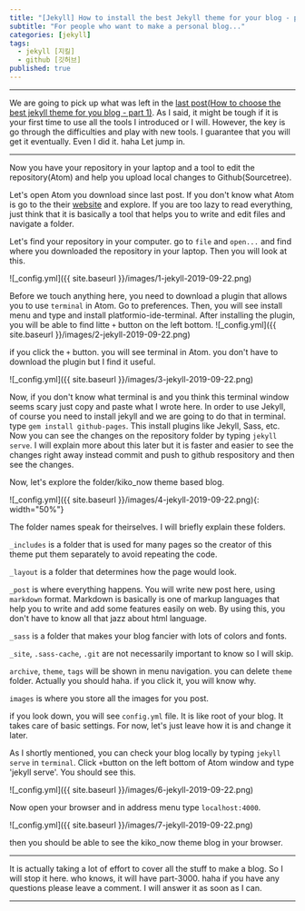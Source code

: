 ```yaml
---
title: "[Jekyll] How to install the best Jekyll theme for your blog - part 2"
subtitle: "For people who want to make a personal blog..."
categories: [jekyll]
tags:
  - jekyll [지킬]
  - github [깃허브]
published: true
---
```


***
We are going to pick up what was left in the [last post(How to choose the best jekyll theme for you blog - part 1)](https://reidhock.github.io/jekyll-how-to-choose-the-best-jekyll-theme-for-your-blog/). As I said, it might be tough if it is your first time to use all the tools I introduced or I will. However, the key is go through the difficulties and play with new tools. I guarantee that you will get it eventually. Even I did it. haha Let jump in.

***

Now you have your repository in your laptop and a tool to edit the repository(Atom) and help you upload local changes to Github(Sourcetree).

Let's open Atom you download since last post. If you don't know what Atom is go to the their [website](https://atom.io/) and explore. If you are too lazy to read everything, just think that it is basically a tool that helps you to write and edit files and navigate a folder.

Let's find your repository in your computer. go to `file` and `open...` and find where you downloaded the repository in your laptop. Then you will look at this.

![_config.yml]({{ site.baseurl }}/images/1-jekyll-2019-09-22.png)

Before we touch anything here, you need to download a plugin that allows you to use `terminal` in Atom. Go to preferences. Then, you will see install menu and type and install platformio-ide-terminal. After installing the plugin, you will be able to find litte `+` button on the left bottom.
![_config.yml]({{ site.baseurl }}/images/2-jekyll-2019-09-22.png)

if you click the `+` button. you will see terminal in Atom. you don't have to download the plugin but I find it useful.

![_config.yml]({{ site.baseurl }}/images/3-jekyll-2019-09-22.png)

Now, if you don't know what terminal is and you think this terminal window seems scary just copy and paste what I wrote here. In order to use Jekyll, of course you need to install jekyll and we are going to do that in terminal.
type `gem install github-pages`. This install plugins like Jekyll, Sass, etc.
Now you can see the changes on the repository folder by typing `jekyll serve`.
I will explain more about this later but it is faster and easier to see the changes right away instead commit and push to github respository and then see the changes.

Now, let's explore the folder/kiko_now theme based blog.

![_config.yml]({{ site.baseurl }}/images/4-jekyll-2019-09-22.png){: width="50%"}

The folder names speak for theirselves. I will briefly explain these folders.

`_includes` is a folder that is used for many pages so the creator of this theme put them separately to avoid repeating the code.

`_layout` is a folder that determines how the page would look.

`_post` is where everything happens. You will write new post here, using `markdown` format. Markdown is basically is one of markup languages that help you to write and add some features easily on web. By using this, you don't have to know all that jazz about html language.

`_sass` is a folder that makes your blog fancier with lots of colors and fonts.

`_site`, `.sass-cache`, `.git` are not necessarily important to know so I will skip.

`archive`, `theme`, `tags` will be shown in menu navigation. you can delete `theme` folder. Actually you should haha. if you click it, you will know why.

`images` is where you store all the images for you post.

if you look down, you will see `config.yml` file. It is like root of your blog. It takes care of basic settings. For now, let's just leave how it is and change it later.

As I shortly mentioned, you can check your blog locally by typing `jekyll serve` in `terminal`. Click `+`button on the left bottom of Atom window and type 'jekyll serve'. You should see this.

![_config.yml]({{ site.baseurl }}/images/6-jekyll-2019-09-22.png)

Now open your browser and in address menu type `localhost:4000`.

![_config.yml]({{ site.baseurl }}/images/7-jekyll-2019-09-22.png)

then you should be able to see the kiko_now theme blog in your browser.

***
It is actually taking a lot of effort to cover all the stuff to make a blog. So I will stop it here. who knows, it will have part-3000. haha if you have any questions please leave a comment. I will answer it as soon as I can.

***
